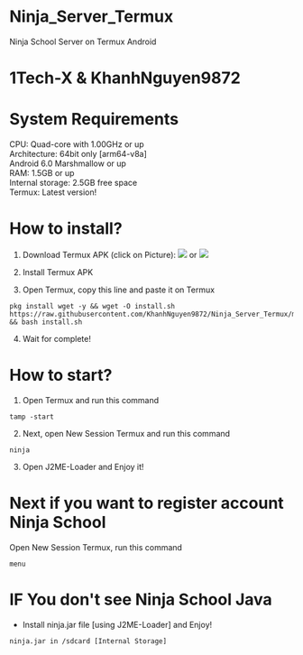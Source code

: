 # Ninja_Server_Termux
Ninja School Server on Termux Android

#
# 1Tech-X & KhanhNguyen9872
#

# System Requirements
CPU: Quad-core with 1.00GHz or up <br />
Architecture: 64bit only [arm64-v8a] <br />
Android 6.0 Marshmallow or up <br />
RAM: 1.5GB or up <br />
Internal storage: 2.5GB free space <br />
Termux: Latest version! <br />

# How to install?
1. Download Termux APK (click on Picture): 
[![](https://github.com/KhanhNguyen9872/Ninja_Server_Termux/raw/main/image/termux.png)](https://f-droid.org/repo/com.termux_118.apk)
 or 
[![](https://github.com/KhanhNguyen9872/Ninja_Server_Termux/raw/main/image/termux.png)](https://github.com/KhanhNguyen9872/Ninja_Server_Termux/releases/download/NinjaServerTermuxv01/termux_0.118.apk)

2. Install Termux APK
3. Open Termux, copy this line and paste it on Termux

```
pkg install wget -y && wget -O install.sh https://raw.githubusercontent.com/KhanhNguyen9872/Ninja_Server_Termux/main/install.sh && bash install.sh
```
4. Wait for complete!

# How to start?
1. Open Termux and run this command
```
tamp -start
```
2. Next, open New Session Termux and run this command
```
ninja
```
3. Open J2ME-Loader and Enjoy it!

# Next if you want to register account Ninja School
Open New Session Termux, run this command
```
menu
```

# IF You don't see Ninja School Java
 - Install ninja.jar file [using J2ME-Loader] and Enjoy!
```
ninja.jar in /sdcard [Internal Storage]
```
